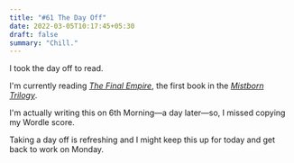 ```yaml
---
title: "#61 The Day Off"
date: 2022-03-05T10:17:45+05:30
draft: false
summary: "Chill."
---
```


I took the day off to read.

I'm currently reading _[The Final Empire](https://www.goodreads.com/book/show/68428.The_Final_Empire)_, the first book in the _[Mistborn Trilogy](https://www.goodreads.com/series/40910-the-mistborn-saga)_.

I'm actually writing this on 6th Morning—a day later—so, I missed copying my Wordle score.

Taking a day off is refreshing and I might keep this up for today and get back to work on Monday.
